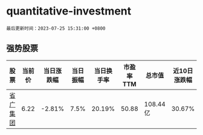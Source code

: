 # quantitative-investment

`最后更新时间：2023-07-25 15:31:00 +0800`

## 强势股票

|股票|当前价|当日涨跌幅|当日振幅|当日换手率|市盈率TTM|总市值|近10日涨跌幅|
|----|----|----|----|----|----|----|----|
|[省广集团](https://xueqiu.com/S/SZ002400)|6.22|-2.81%|7.5%|20.19%|50.88|108.44亿|30.67%|
